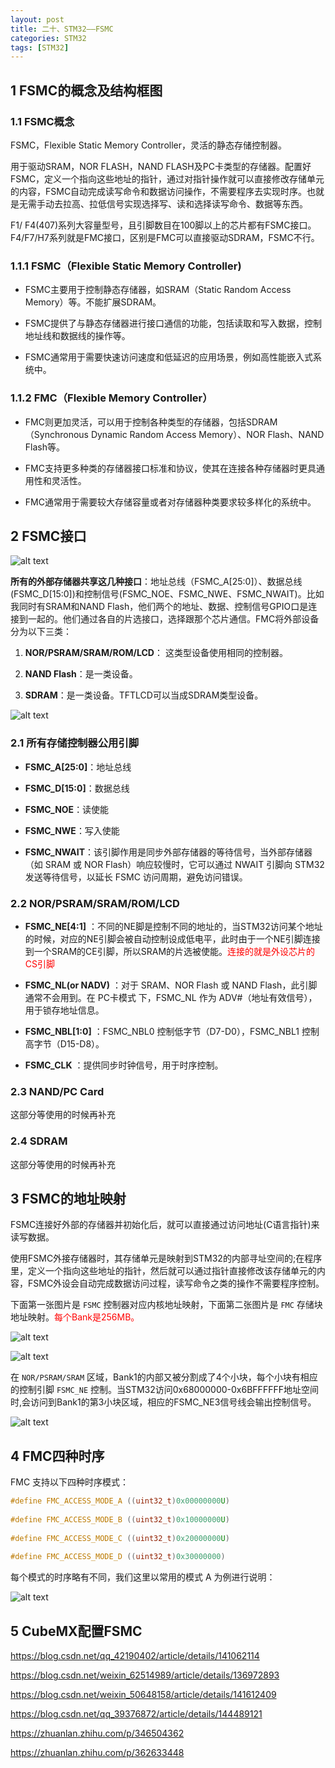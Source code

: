 ```yaml
---
layout: post
title: 二十、STM32——FSMC
categories: STM32
tags: [STM32]
---
```


## 1 FSMC的概念及结构框图

### 1.1 FSMC概念

FSMC，Flexible Static Memory Controller，灵活的静态存储控制器。

用于驱动SRAM，NOR FLASH，NAND FLASH及PC卡类型的存储器。配置好FSMC，定义一个指向这些地址的指针，通过对指针操作就可以直接修改存储单元的内容，FSMC自动完成读写命令和数据访问操作，不需要程序去实现时序。也就是无需手动去拉高、拉低信号实现选择写、读和选择读写命令、数据等东西。

F1/ F4(407)系列大容量型号，且引脚数目在100脚以上的芯片都有FSMC接口。F4/F7/H7系列就是FMC接口，区别是FMC可以直接驱动SDRAM，FSMC不行。

### 1.1.1 FSMC（Flexible Static Memory Controller)

- FSMC主要用于控制静态存储器，如SRAM（Static Random Access Memory）等。不能扩展SDRAM。

- FSMC提供了与静态存储器进行接口通信的功能，包括读取和写入数据，控制地址线和数据线的操作等。

- FSMC通常用于需要快速访问速度和低延迟的应用场景，例如高性能嵌入式系统中。

### 1.1.2 FMC（Flexible Memory Controller）

- FMC则更加灵活，可以用于控制各种类型的存储器，包括SDRAM（Synchronous Dynamic Random Access Memory）、NOR Flash、NAND Flash等。

- FMC支持更多种类的存储器接口标准和协议，使其在连接各种存储器时更具通用性和灵活性。

- FMC通常用于需要较大存储容量或者对存储器种类要求较多样化的系统中。

## 2 FSMC接口

![alt text](image.png)

**所有的外部存储器共享这几种接口**：地址总线（FSMC_A[25:0]）、数据总线(FSMC_D[15:0])和控制信号(FSMC_NOE、FSMC_NWE、FSMC_NWAIT)。比如我同时有SRAM和NAND Flash，他们两个的地址、数据、控制信号GPIO口是连接到一起的。他们通过各自的片选接口，选择跟那个芯片通信。FMC将外部设备分为以下三类：

1. **NOR/PSRAM/SRAM/ROM/LCD**： 这类型设备使用相同的控制器。

2. **NAND Flash**：是一类设备。

3. **SDRAM**：是一类设备。TFTLCD可以当成SDRAM类型设备。

![alt text](image-1.png)

### 2.1 所有存储控制器公用引脚

- **FSMC_A[25:0]**：地址总线

- **FSMC_D[15:0]**：数据总线

- **FSMC_NOE**：读使能

- **FSMC_NWE**：写入使能

- **FSMC_NWAIT**：该引脚作用是同步外部存储器的等待信号，当外部存储器（如 SRAM 或 NOR Flash）响应较慢时，它可以通过 NWAIT 引脚向 STM32 发送等待信号，以延长 FSMC 访问周期，避免访问错误。

### 2.2 NOR/PSRAM/SRAM/ROM/LCD

- **FSMC_NE[4:1]** ：不同的NE脚是控制不同的地址的，当STM32访问某个地址的时候，对应的NE引脚会被自动控制设成低电平，此时由于一个NE引脚连接到一个SRAM的CE引脚，所以SRAM的片选被使能。<font color="red">连接的就是外设芯片的CS引脚</font>

- **FSMC_NL(or NADV)** ：对于 SRAM、NOR Flash 或 NAND Flash，此引脚通常不会用到。在 PC卡模式 下，FSMC_NL 作为 ADV#（地址有效信号），用于锁存地址信息。

- **FSMC_NBL[1:0]** ：FSMC_NBL0 控制低字节（D7-D0），FSMC_NBL1 控制高字节（D15-D8）。

- **FSMC_CLK** ：提供同步时钟信号，用于时序控制。

### 2.3 NAND/PC Card

这部分等使用的时候再补充

### 2.4 SDRAM

这部分等使用的时候再补充


## 3 FSMC的地址映射

FSMC连接好外部的存储器并初始化后，就可以直接通过访问地址(C语言指针)来读写数据。

使用FSMC外接存储器时，其存储单元是映射到STM32的内部寻址空间的;在程序里，定义一个指向这些地址的指针，然后就可以通过指针直接修改该存储单元的内容，FSMC外设会自动完成数据访问过程，读写命令之类的操作不需要程序控制。

下面第一张图片是 `FSMC` 控制器对应内核地址映射，下面第二张图片是 `FMC` 存储块地址映射。<font color="Red">每个Bank是256MB。</font>

![alt text](image-3.png)


![alt text](image-2.png)

在 `NOR/PSRAM/SRAM` 区域，Bank1的内部又被分割成了4个小块，每个小块有相应的控制引脚 `FSMC_NE` 控制。当STM32访问0x68000000-0x6BFFFFFF地址空间时,会访问到Bank1的第3小块区域，相应的FSMC_NE3信号线会输出控制信号。

![alt text](image-4.png)

## 4 FMC四种时序

FMC 支持以下四种时序模式：

```c
#define FMC_ACCESS_MODE_A ((uint32_t)0x00000000U)
 
#define FMC_ACCESS_MODE_B ((uint32_t)0x10000000U)
 
#define FMC_ACCESS_MODE_C ((uint32_t)0x20000000U)
 
#define FMC_ACCESS_MODE_D ((uint32_t)0x30000000)
```

每个模式的时序略有不同，我们这里以常用的模式 A 为例进行说明：

![alt text](image-5.png)





## 5 CubeMX配置FSMC




https://blog.csdn.net/qq_42190402/article/details/141062114

https://blog.csdn.net/weixin_62514989/article/details/136972893

https://blog.csdn.net/weixin_50648158/article/details/141612409

https://blog.csdn.net/qq_39376872/article/details/144489121

https://zhuanlan.zhihu.com/p/346504362

https://zhuanlan.zhihu.com/p/362633448